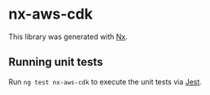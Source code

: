 # nx-aws-cdk

This library was generated with [Nx](https://nx.dev).

## Running unit tests

Run `ng test nx-aws-cdk` to execute the unit tests via [Jest](https://jestjs.io).
